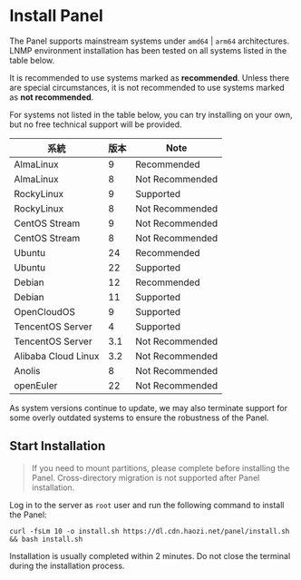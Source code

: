 # Install Panel

The Panel supports mainstream systems under `amd64` | `arm64` architectures. LNMP environment installation has been tested on all systems listed in the table below.

It is recommended to use systems marked as **recommended**. Unless there are special circumstances, it is not recommended to use systems marked as **not recommended**.

For systems not listed in the table below, you can try installing on your own, but no free technical support will be provided.

| 系統                  | 版本                  | Note            |
| ------------------- | ------------------- | --------------- |
| AlmaLinux           | 9                   | Recommended     |
| AlmaLinux           | 8                   | Not Recommended |
| RockyLinux          | 9                   | Supported       |
| RockyLinux          | 8                   | Not Recommended |
| CentOS Stream       | 9                   | Not Recommended |
| CentOS Stream       | 8                   | Not Recommended |
| Ubuntu              | 24                  | Recommended     |
| Ubuntu              | 22                  | Supported       |
| Debian              | 12                  | Recommended     |
| Debian              | 11                  | Supported       |
| OpenCloudOS         | 9                   | Supported       |
| TencentOS Server    | 4                   | Supported       |
| TencentOS Server    | 3.1 | Not Recommended |
| Alibaba Cloud Linux | 3.2 | Not Recommended |
| Anolis              | 8                   | Not Recommended |
| openEuler           | 22                  | Not Recommended |

As system versions continue to update, we may also terminate support for some overly outdated systems to ensure the robustness of the Panel.

## Start Installation

> If you need to mount partitions, please complete before installing the Panel. Cross-directory migration is not
> supported after Panel installation.

Log in to the server as `root` user and run the following command to install the Panel:

```shell
curl -fsLm 10 -o install.sh https://dl.cdn.haozi.net/panel/install.sh && bash install.sh
```

Installation is usually completed within 2 minutes. Do not close the terminal during the installation process.
